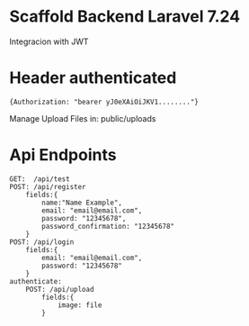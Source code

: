 # Scaffold Backend Laravel 7.24
Integracion with JWT
# Header authenticated
    {Authorization: "bearer yJ0eXAiOiJKV1........"}
Manage Upload Files in: public/uploads
# Api Endpoints
    GET:  /api/test
    POST: /api/register
        fields:{
            name:"Name Example",
            email: "email@email.com",
            password: "12345678",
            password_confirmation: "12345678"
        }
    POST: /api/login
        fields:{
            email: "email@email.com",
            password: "12345678"
        }
    authenticate:
        POST: /api/upload
            fields:{
                image: file
            }
        
  
